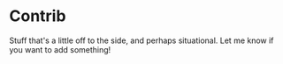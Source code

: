 # Contrib

Stuff that's a little off to the side, and perhaps situational.
Let me know if you want to add something!
